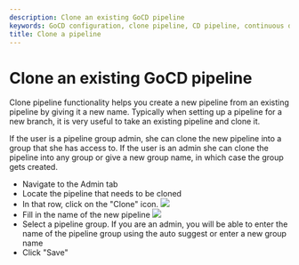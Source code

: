 ```yaml
---
description: Clone an existing GoCD pipeline
keywords: GoCD configuration, clone pipeline, CD pipeline, continuous delivery pipeline, branch, pipeline group
title: Clone a pipeline
---
```


# Clone an existing GoCD pipeline

Clone pipeline functionality helps you create a new pipeline from an existing pipeline by giving it a new name. Typically when setting up a pipeline for a new branch, it is very useful to take an existing pipeline and clone it.

If the user is a pipeline group admin, she can clone the new pipeline into a group that she has access to. If the user is an admin she can clone the pipeline into any group or give a new group name, in which case the group gets created.

-   Navigate to the Admin tab
-   Locate the pipeline that needs to be cloned
-   In that row, click on the "Clone" icon.
![](../../images/clone_icon.png)
-   Fill in the name of the new pipeline
![](../../images/clone_pipeline.png)
-   Select a pipeline group. If you are an admin, you will be able to enter the name of the pipeline group using the auto suggest or enter a new group name
-   Click "Save"
